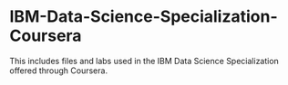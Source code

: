 # IBM-Data-Science-Specialization-Coursera
This includes files and labs used in the IBM Data Science Specialization offered through Coursera. 
